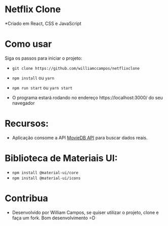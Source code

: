 # Netflix Clone
*Criado em React, CSS e JavaScript


# Como usar

Siga os passos para iniciar o projeto:

* `git clone https://github.com/williamccampos/netflixclone`
* `npm install` ou `yarn`
* `npm run start` ou `yarn start`

* O programa estará rodando no endereço https://localhost:3000/ do seu navegador

# Recursos:

* Aplicação consome a API [MovieDB API](https://www.themoviedb.org/documentation/api) para buscar dados reais.

# Biblioteca de Materiais UI:

* `npm install @material-ui/core`
* `npm install @material-ui/icons`

# Contribua

* Desenvolvido por William Campos, se quiser utilizar o projeto, clone e faça um fork. Bom desenvolvimento =D
